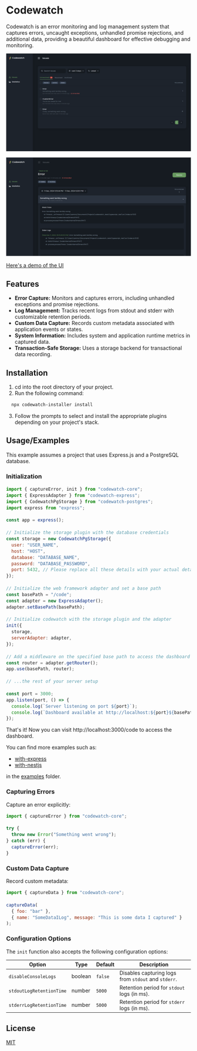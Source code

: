 # Codewatch

Codewatch is an error monitoring and log management system that captures errors, uncaught exceptions, unhandled promise rejections, and additional data, providing a beautiful dashboard for effective debugging and monitoring.

![Screenshot of the issues list page](./screenshots/issues.png)

![Screenshot of the issues list page](./screenshots/issue-detail.png)

[Here's a demo of the UI](https://codewatch-demo.gopeh.com)

## Features

- **Error Capture:** Monitors and captures errors, including unhandled exceptions and promise rejections.
- **Log Management:** Tracks recent logs from stdout and stderr with customizable retention periods.
- **Custom Data Capture:** Records custom metadata associated with application events or states.
- **System Information:** Includes system and application runtime metrics in captured data.
- **Transaction-Safe Storage:** Uses a storage backend for transactional data recording.

## Installation

1. cd into the root directory of your project.
2. Run the following command:

```bash
  npx codewatch-installer install
```

3. Follow the prompts to select and install the appropriate plugins depending on your project's stack.

## Usage/Examples

This example assumes a project that uses Express.js and a PostgreSQL database.

### Initialization

```javascript
import { captureError, init } from "codewatch-core";
import { ExpressAdapter } from "codewatch-express";
import { CodewatchPgStorage } from "codewatch-postgres";
import express from "express";

const app = express();

// Initialize the storage plugin with the database credentials
const storage = new CodewatchPgStorage({
  user: "USER_NAME",
  host: "HOST",
  database: "DATABASE_NAME",
  password: "DATABASE_PASSWORD",
  port: 5432, // Please replace all these details with your actual details.
});

// Initialize the web framework adapter and set a base path
const basePath = "/code";
const adapter = new ExpressAdapter();
adapter.setBasePath(basePath);

// Initialize codewatch with the storage plugin and the adapter
init({
  storage,
  serverAdapter: adapter,
});

// Add a middleware on the specified base path to access the dashboard
const router = adapter.getRouter();
app.use(basePath, router);

// ...the rest of your server setup

const port = 3000;
app.listen(port, () => {
  console.log(`Server listening on port ${port}`);
  console.log(`Dashboard available at http://localhost:${port}${basePath}`);
});
```

That's it! Now you can visit http://localhost:3000/code to access the dashboard.

You can find more examples such as:

- [with-express](./examples/with-express/)
- [with-nestjs](./examples/with-nestjs/)

in the [examples](./examples/) folder.

### Capturing Errors

Capture an error explicitly:

```javascript
import { captureError } from "codewatch-core";

try {
  throw new Error("Something went wrong");
} catch (err) {
  captureError(err);
}
```

### Custom Data Capture

Record custom metadata:

```javascript
import { captureData } from "codewatch-core";

captureData(
  { foo: "bar" },
  { name: "SomeDataILog", message: "This is some data I captured" }
);
```

### Configuration Options

The `init` function also accepts the following configuration options:

| Option                   | Type    | Default | Description                                         |
| ------------------------ | ------- | ------- | --------------------------------------------------- |
| `disableConsoleLogs`     | boolean | `false` | Disables capturing logs from `stdout` and `stderr`. |
| `stdoutLogRetentionTime` | number  | `5000`  | Retention period for `stdout` logs (in ms).         |
| `stderrLogRetentionTime` | number  | `5000`  | Retention period for `stderr` logs (in ms).         |

## License

[MIT](https://choosealicense.com/licenses/mit/)
